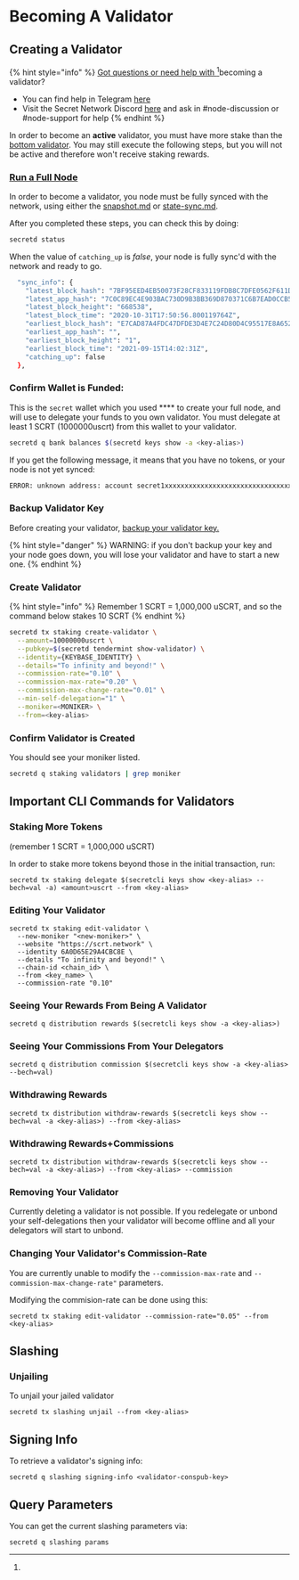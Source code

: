 # Becoming A Validator

## Creating a Validator

{% hint style="info" %}
[Got questions or need help with ](#user-content-fn-1)[^1]becoming a validator?&#x20;

* You can find help in Telegram [here](https://t.me/SCRTNodeSupport)&#x20;
* Visit the Secret Network Discord [here](https://discord.com/invite/SJK32GY) and ask in #node-discussion or #node-support for help
{% endhint %}

In order to become an **active** validator, you must have more stake than the [bottom validator](https://www.mintscan.io/secret/validators). You may still execute the following steps, but you will not be active and therefore won't receive staking rewards.

### [**Run a Full Node**](https://docs.scrt.network/node-guides/run-full-node-mainnet.html)

In order to become a validator, you node must be fully synced with the network, using either the [snapshot.md](snapshot.md "mention") or [state-sync.md](state-sync.md "mention").

After you completed these steps, you can check this by doing:

```bash
secretd status
```

When the value of `catching_up` is _false_, your node is fully sync'd with the network and ready to go.&#x20;

```bash
  "sync_info": {
    "latest_block_hash": "7BF95EED4EB50073F28CF833119FDB8C7DFE0562F611DF194CF4123A9C1F4640",
    "latest_app_hash": "7C0C89EC4E903BAC730D9B3BB369D870371C6B7EAD0CCB5080B5F9D3782E3559",
    "latest_block_height": "668538",
    "latest_block_time": "2020-10-31T17:50:56.800119764Z",
    "earliest_block_hash": "E7CAD87A4FDC47DFDE3D4E7C24D80D4C95517E8A6526E2D4BB4D6BC095404113",
    "earliest_app_hash": "",
    "earliest_block_height": "1",
    "earliest_block_time": "2021-09-15T14:02:31Z",
    "catching_up": false
  },
```

### **Confirm Wallet is Funded:**

This is the `secret` wallet which you used \*\*\*\* to create your full node, and will use to delegate your funds to you own validator. You must delegate at least 1 SCRT (1000000uscrt) from this wallet to your validator.

```bash
secretd q bank balances $(secretd keys show -a <key-alias>)
```

If you get the following message, it means that you have no tokens, or your node is not yet synced:

```bash
ERROR: unknown address: account secret1xxxxxxxxxxxxxxxxxxxxxxxxxxxxxxxxxxxxxx does not exist
```

### **Backup Validator Key**

Before creating your validator, [backup your validator key.](../../maintaining-a-node-validator/validator-backup.md)

{% hint style="danger" %}
WARNING: if you don't backup your key and your node goes down, you will lose your validator and have to start a new one.
{% endhint %}

### **Create Validator**

{% hint style="info" %}
Remember 1 SCRT = 1,000,000 uSCRT, and so the command below stakes 10 SCRT
{% endhint %}

```bash
secretd tx staking create-validator \
  --amount=10000000uscrt \
  --pubkey=$(secretd tendermint show-validator) \
  --identity={KEYBASE_IDENTITY} \
  --details="To infinity and beyond!" \
  --commission-rate="0.10" \
  --commission-max-rate="0.20" \
  --commission-max-change-rate="0.01" \
  --min-self-delegation="1" \
  --moniker=<MONIKER> \
  --from=<key-alias>
```

### **Confirm Validator is Created**

You should see your moniker listed.

```bash
secretd q staking validators | grep moniker
```

## Important CLI Commands for Validators <a href="#dangers-in-running-a-validator" id="dangers-in-running-a-validator"></a>

### Staking More Tokens <a href="#staking-more-tokens" id="staking-more-tokens"></a>

(remember 1 SCRT = 1,000,000 uSCRT)

In order to stake more tokens beyond those in the initial transaction, run:

```
secretd tx staking delegate $(secretcli keys show <key-alias> --bech=val -a) <amount>uscrt --from <key-alias>
```

### Editing Your Validator <a href="#editing-your-validator" id="editing-your-validator"></a>

```
secretd tx staking edit-validator \
  --new-moniker "<new-moniker>" \
  --website "https://scrt.network" \
  --identity 6A0D65E29A4CBC8E \
  --details "To infinity and beyond!" \
  --chain-id <chain_id> \
  --from <key_name> \
  --commission-rate "0.10"
```

### Seeing Your Rewards From Being A Validator <a href="#seeing-your-rewards-from-being-a-validator" id="seeing-your-rewards-from-being-a-validator"></a>

```
secretd q distribution rewards $(secretcli keys show -a <key-alias>)
```

### Seeing Your Commissions From Your Delegators <a href="#seeing-your-commissions-from-your-delegators" id="seeing-your-commissions-from-your-delegators"></a>

```
secretd q distribution commission $(secretcli keys show -a <key-alias> --bech=val)
```

### Withdrawing Rewards <a href="#withdrawing-rewards" id="withdrawing-rewards"></a>

```
secretd tx distribution withdraw-rewards $(secretcli keys show --bech=val -a <key-alias>) --from <key-alias>
```

### Withdrawing Rewards+Commissions <a href="#withdrawing-rewards-commissions" id="withdrawing-rewards-commissions"></a>

```
secretd tx distribution withdraw-rewards $(secretcli keys show --bech=val -a <key-alias>) --from <key-alias> --commission
```

### Removing Your Validator <a href="#removing-your-validator" id="removing-your-validator"></a>

Currently deleting a validator is not possible. If you redelegate or unbond your self-delegations then your validator will become offline and all your delegators will start to unbond.

### Changing Your Validator's Commission-Rate <a href="#changing-your-validator-s-commission-rate" id="changing-your-validator-s-commission-rate"></a>

You are currently unable to modify the `--commission-max-rate` and `--commission-max-change-rate"` parameters.

Modifying the commision-rate can be done using this:

```
secretd tx staking edit-validator --commission-rate="0.05" --from <key-alias>
```

## Slashing <a href="#slashing" id="slashing"></a>

### **Unjailing**

To unjail your jailed validator

```
secretd tx slashing unjail --from <key-alias>
```

## **Signing Info**

To retrieve a validator's signing info:

```
secretd q slashing signing-info <validator-conspub-key>
```

## **Query Parameters**

You can get the current slashing parameters via:

```
secretd q slashing params
```

[^1]: 

